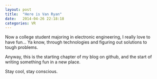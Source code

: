 ```yaml
---
layout: post
title:  "Here is Van Ryan"
date:   2014-04-26 22:18:18
categories: VR 
---
```


Now a college student majoring in electronic engineering, I really love to have fun... Ya know, through technologies and figuring out solutions to tough problems.

Anyway, this is the starting chapter of my blog on github, and the start of writing something fun in a new place. 

Stay cool, stay conscious.
